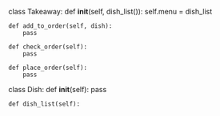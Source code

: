 class Takeaway:
    def __init__(self, dish_list()):
        self.menu = dish_list
    
    def add_to_order(self, dish):
        pass
    
    def check_order(self):
        pass
    
    def place_order(self):
        pass

class Dish:
    def __init__(self):
        pass
    
    def dish_list(self):

